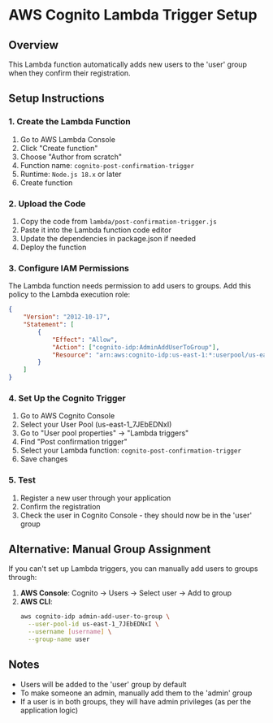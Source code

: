 # AWS Cognito Lambda Trigger Setup

## Overview

This Lambda function automatically adds new users to the 'user' group when they confirm their registration.

## Setup Instructions

### 1. Create the Lambda Function

1. Go to AWS Lambda Console
2. Click "Create function"
3. Choose "Author from scratch"
4. Function name: `cognito-post-confirmation-trigger`
5. Runtime: `Node.js 18.x` or later
6. Create function

### 2. Upload the Code

1. Copy the code from `lambda/post-confirmation-trigger.js`
2. Paste it into the Lambda function code editor
3. Update the dependencies in package.json if needed
4. Deploy the function

### 3. Configure IAM Permissions

The Lambda function needs permission to add users to groups. Add this policy to the Lambda execution role:

```json
{
	"Version": "2012-10-17",
	"Statement": [
		{
			"Effect": "Allow",
			"Action": ["cognito-idp:AdminAddUserToGroup"],
			"Resource": "arn:aws:cognito-idp:us-east-1:*:userpool/us-east-1_7JEbEDNxI"
		}
	]
}
```

### 4. Set Up the Cognito Trigger

1. Go to AWS Cognito Console
2. Select your User Pool (us-east-1_7JEbEDNxI)
3. Go to "User pool properties" → "Lambda triggers"
4. Find "Post confirmation trigger"
5. Select your Lambda function: `cognito-post-confirmation-trigger`
6. Save changes

### 5. Test

1. Register a new user through your application
2. Confirm the registration
3. Check the user in Cognito Console - they should now be in the 'user' group

## Alternative: Manual Group Assignment

If you can't set up Lambda triggers, you can manually add users to groups through:

1. **AWS Console**: Cognito → Users → Select user → Add to group
2. **AWS CLI**:
   ```bash
   aws cognito-idp admin-add-user-to-group \
     --user-pool-id us-east-1_7JEbEDNxI \
     --username [username] \
     --group-name user
   ```

## Notes

- Users will be added to the 'user' group by default
- To make someone an admin, manually add them to the 'admin' group
- If a user is in both groups, they will have admin privileges (as per the application logic)

